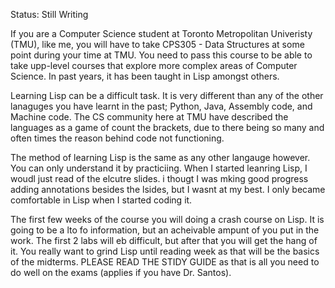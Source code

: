 Status: Still Writing

If you are a Computer Science student at Toronto Metropolitan Univeristy (TMU), like me, you will have to take CPS305 - Data Structures at some point during your time at TMU. You need to pass this course to be able to take upp-level courses that explore more complex areas of Computer Science. In past years, it has been taught in Lisp amongst others. 

Learning Lisp can be a difficult task. It is very different than any of the other lanaguges you have learnt in the past; Python, Java, Assembly code, and Machine code. The CS community here at TMU have described the languages as a game of count the brackets, due to there being so many and often times the reason behind code not functioning.

The method of learning Lisp is the same as any other langauge however. You can only understand it by practiciing. When I started leanring Lisp, I woudl just read of the elcutre slides. i thougt I was mking good progress adding annotations besides the lsides, but I wasnt at my best. I only became comfortable in Lisp when I started coding it. 

The first few weeks of the course you will doing a crash course on Lisp. It is going to be a lto fo information, but an acheivable ampunt of you put in the work. The first 2 labs will eb difficult, but after that you will get the hang of it. You really want to grind Lisp until reading week as that will be the basics of the midterms. PLEASE READ THE STIDY GUIDE as that is all you need to do well on the exams (applies if you have Dr. Santos). 
